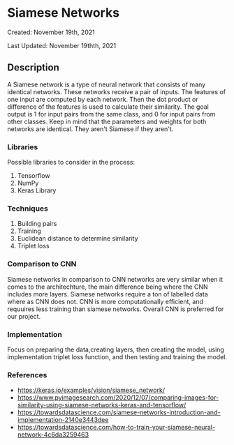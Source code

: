 # Siamese Networks 
Created: November 19th, 2021

Last Updated: November 19thth, 2021

## Description
A Siamese network is a type of neural network that consists of many identical networks. These networks receive a pair of inputs. The features of one input are computed by each network. Then the dot product or difference of the features is used to calculate their similarity. The goal output is 1 for input pairs from the same class, and 0 for input pairs from other classes.
Keep in mind that the parameters and weights for both networks are identical. They aren't Siamese if they aren't.

### Libraries 
Possible libraries to consider in the process:
 1. Tensorflow
 2. NumPy
 3. Keras Library

### Techniques 
1. Building pairs 
2. Training 
3. Euclidean distance to determine similarity
4. Triplet loss  

### Comparison to CNN
 Siamese networks in comparison to CNN networks are very similar when it comes to the architechture, the main difference being where the CNN includes more layers. Siamese networks require a ton of labelled data where as CNN does not. CNN is more computationally efficient, and requuires less training than siamese networks. Overall CNN is preferred for our project.


### Implementation 
Focus on preparing the data,creating layers, then creating the model, using implementation triplet loss function, and then testing and training the model.

### References 
- https://keras.io/examples/vision/siamese_network/
- https://www.pyimagesearch.com/2020/12/07/comparing-images-for-similarity-using-siamese-networks-keras-and-tensorflow/
- https://towardsdatascience.com/siamese-networks-introduction-and-implementation-2140e3443dee
- https://towardsdatascience.com/how-to-train-your-siamese-neural-network-4c6da3259463
